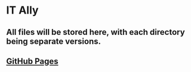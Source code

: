 # IT Ally
## All files will be stored here, with each directory being separate versions.
## [GitHub Pages](https://justinnetemeyer.github.io/it-ally/site1/index.html)
